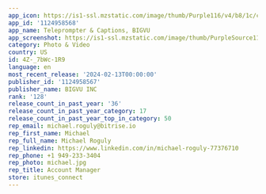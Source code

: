 ```yaml
---
app_icon: https://is1-ssl.mzstatic.com/image/thumb/Purple116/v4/b8/1c/c3/b81cc345-281c-5015-34da-3a5bde5704a9/AppIcon-0-0-1x_U007emarketing-0-10-0-sRGB-0-0-0-85-220.png/1024x1024bb.png
app_id: '1124958568'
app_name: Teleprompter & Captions, BIGVU
app_screenshot: https://is1-ssl.mzstatic.com/image/thumb/PurpleSource116/v4/cf/6e/f7/cf6ef7c2-d665-5731-f7b3-1454123dcb2a/c550970b-d086-417e-98f3-e18ff1e6ff11_iPHONE_14_-_EN_-_7.jpg/1284x2778bb.png
category: Photo & Video
country: US
id: 4Z-_7bWc-1R9
language: en
most_recent_release: '2024-02-13T00:00:00'
publisher_id: '1124958567'
publisher_name: BIGVU INC
rank: '128'
release_count_in_past_year: '36'
release_count_in_past_year_category: 17
release_count_in_past_year_top_in_category: 50
rep_email: michael.roguly@bitrise.io
rep_first_name: Michael
rep_full_name: Michael Roguly
rep_linkedin: https://www.linkedin.com/in/michael-roguly-77376710
rep_phone: +1 949-233-3404
rep_photo: michael.jpg
rep_title: Account Manager
store: itunes_connect
---
```

